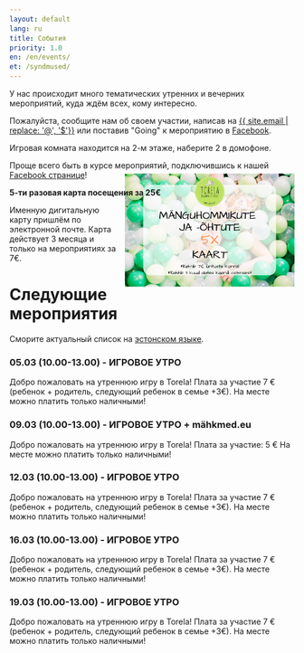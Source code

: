 ```yaml
---
layout: default
lang: ru
title: События
priority: 1.0
en: /en/events/
et: /syndmused/
---
```

У нас происходит много тематических утренних и вечерних мероприятий, куда ждём всех, кому интересно.

Пожалуйста, сообщите нам об своем участии, 
написав на [{{ site.email | replace: '@', '$'}}](mailto) или поставив "Going" к мероприятию в [Facebook](https://www.facebook.com/pg/Torelamangutuba/events/).

Игровая комната находится на 2-м этаже, наберите 2 в домофоне.

Проще всего быть в курсе мероприятий, подключившись к нашей [Facebook странице](https://www.facebook.com/pg/Torelamangutuba/events/)!

**5-ти разовая карта посещения за 25€**

<img alt="5x card" src="../../syndmused/5x-kaart.png" height="200" style="float: right; margin-top: -4em; margin-left: 1em">

Именную дигитальную карту пришлём по электронной почте. Карта действует 3 месяца и только на мероприятиях за 7€.

# Следующие мероприятия

Сморите актуальный список на [эстонском языке](/syndmused/).


### 05.03 (10.00-13.00) - ИГРОВОЕ УТРО

Добро пожаловать на утреннюю игру в Torela!
Плата за участие 7 € (ребенок + родитель, следующий ребенок в семье +3€).
На месте можно платить только наличными!


### 09.03 (10.00-13.00) - ИГРОВОЕ УТРО + mähkmed.eu

Добро пожаловать на утреннюю игру в Torela!
Плата за участие: 5 €
На месте можно платить только наличными!


### 12.03 (10.00-13.00) - ИГРОВОЕ УТРО

Добро пожаловать на утреннюю игру в Torela!
Плата за участие 7 € (ребенок + родитель, следующий ребенок в семье +3€).
На месте можно платить только наличными!


### 16.03 (10.00-13.00) - ИГРОВОЕ УТРО

Добро пожаловать на утреннюю игру в Torela!
Плата за участие 7 € (ребенок + родитель, следующий ребенок в семье +3€).
На месте можно платить только наличными!


### 19.03 (10.00-13.00) - ИГРОВОЕ УТРО

Добро пожаловать на утреннюю игру в Torela!
Плата за участие 7 € (ребенок + родитель, следующий ребенок в семье +3€).
На месте можно платить только наличными!
